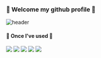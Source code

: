 
###  :wave: Welcome my github profile :wave:  
  
![header](https://capsule-render.vercel.app/api?type=cylinder&color=7193bd&height=150&section=header&text=DagyeongH&fontColor=ffffff&fontSize=70&animation=fadeIn&fontAlignY=55&desc=%20&descAlignY=62&descAlign=62)

####  🔨 Once I've used 🔨
<a href="링크"><img src="https://img.shields.io/badge/Python-3776AB?style=flat-square&logo=Python&logoColor=white"/></a>
<a href="링크"><img src="https://img.shields.io/badge/pandas-150458?style=flat-square&logo=pandas&logoColor=white"/></a>
<a href="링크"><img src="https://img.shields.io/badge/NumPy-013243?style=flat-square&logo=NumPy&logoColor=white"/></a>
<a href="링크"><img src="https://img.shields.io/badge/MySQL-4479A1?style=flat-square&logo=mysql&logoColor=white"/></a>
<a href="링크"><img src="https://img.shields.io/badge/jupyter-F37626?style=flat-square&logo=jupyter&logoColor=white"/></a>
